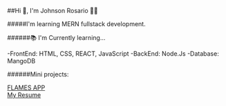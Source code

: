 ##Hi 👋, I'm Johnson Rosario 🧑‍💻


#####I'm learning MERN fullstack development.

######📚 I'm Currently learning...

-FrontEnd: HTML, CSS, REACT, JavaScript
-BackEnd: Node.Js
-Database: MangoDB

  
######Mini projects:

<a href="https://flames-johnson-rosario.netlify.app/">FLAMES APP</a>
<br>
<a href="https://resume-johnson-rosario.netlify.app/">My Resume</a>

